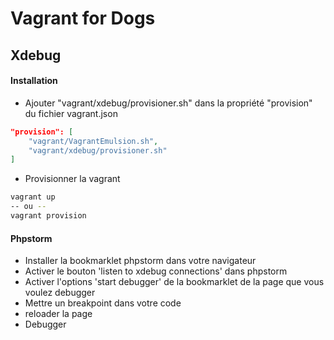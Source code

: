 # Vagrant for Dogs

## Xdebug

#### Installation

* Ajouter "vagrant/xdebug/provisioner.sh" dans la propriété "provision" du fichier vagrant.json

```json
"provision": [
    "vagrant/VagrantEmulsion.sh",
    "vagrant/xdebug/provisioner.sh"
]
```

* Provisionner la vagrant

```bash
vagrant up
-- ou --
vagrant provision
```

#### Phpstorm

* Installer la bookmarklet phpstorm dans votre navigateur
* Activer le bouton 'listen to xdebug connections' dans phpstorm
* Activer l'options 'start debugger' de la bookmarklet de la page que vous voulez debugger
* Mettre un breakpoint dans votre code
* reloader la page
* Debugger
